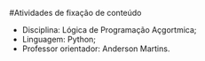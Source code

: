 #Atividades de fixação de conteúdo
- Disciplina: Lógica de Programação Açgortmica;
- Linguagem: Python;
- Professor orientador: Anderson Martins.
